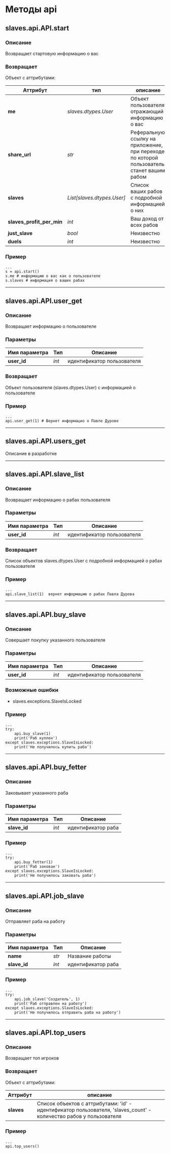 # Методы api

## **slaves.api.API.start**

### Описание
Возвращает стартовую информацию о вас

### Возвращает

Объект с аттрибутами:

|Аттрибут|тип|описание|
|---|---|---|
|**me**|*slaves.dtypes.User*|Объект пользователя, отражающий информацию о вас|
|**share_url**|*str*|Реферальную ссылку на приложение, при переходе по которой пользователь станет вашим рабом|
|**slaves**|*List\[slaves.dtypes.User\]*|Список ваших рабов с подробной информацией о них|
|**slaves_profit_per_min**|*int*|Ваш доход от всех рабов|
|**just_slave**|*bool*|Неизвестно|
|**duels**|*int*|Неизвестно|


### Пример
```
...
s = api.start()
s.me # информацию о вас как о пользователе
s.slaves # информация о ваших рабах
```

----

## **slaves.api.API.user_get**
### Описание
Возвращает информацию о пользователе

### Параметры
|Имя параметра|Тип|Описание|
|---|---|---|
|**user_id**|*int*|идентификатор пользователя|

### Возвращает

Объект пользователя (slaves.dtypes.User) c информацией о пользователе

### Пример
```
...
api.user_get(1) # Вернет информацио о Павле Дурове
```

----

## **slaves.api.API.users_get**
Описание в разработке


----

## **slaves.api.API.slave_list**

### Описание
Возвращает информацию о рабах пользователя

### Параметры
|Имя параметра|Тип|Описание|
|---|---|---|
|**user_id**|*int*|идентификатор пользователя|

### Возвращает

Список объектов slaves.dtypes.User с подробной информацией о рабах пользователя

### Пример
```
...
api.slave_list(1)  вернет информацию о рабах Павла Дурова
```

----


## **slaves.api.API.buy_slave**

### Описание
Совершает покупку указанного пользователя

### Параметры
|Имя параметра|Тип|Описание|
|---|---|---|
|**user_id**|*int*|идентификатор пользователя|

### Возможные ошибки

* slaves.exceptions.SlaveIsLocked

### Пример
```
...
try:
    api.buy_slave(1)
    print('Раб куплен')
except slaves.exceptions.SlaveIsLocked:
    print('Не получилось купить раба')
```


----


## **slaves.api.API.buy_fetter**

### Описание
Заковывает указанного раба

### Параметры
|Имя параметра|Тип|Описание|
|---|---|---|
|**slave_id**|*int*|идентификатор раба|

### Пример
```
...
try:
    api.buy_fetter(1)
    print('Раб закован')
except slaves.exceptions.SlaveIsLocked:
    print('Не получилось заковать раба')
```


----


## **slaves.api.API.job_slave**

### Описание
Отправляет раба на работу

### Параметры
|Имя параметра|Тип|Описание|
|---|---|---|
|**name**|*str*|Название работы|
|**slave_id**|*int*|идентификатор раба|


### Пример
```
...
try:
    api.job_slave('Создатель', 1)
    print('Раб отправлен на работу')
except slaves.exceptions.SlaveIsLocked:
    print('Не получилось отправить раба на работу')
```


----

## **slaves.api.API.top_users**

### Описание
Возвращает топ игроков

### Возвращает

Объект с аттрибутами:

|Аттрибут|описание|
|---|---|
|**slaves**|Список объектов с аттрибутами: 'id' - идентификатор пользователя, 'slaves_count' - количество рабов у пользователя|

### Пример
```
...
api.top_users()
```
